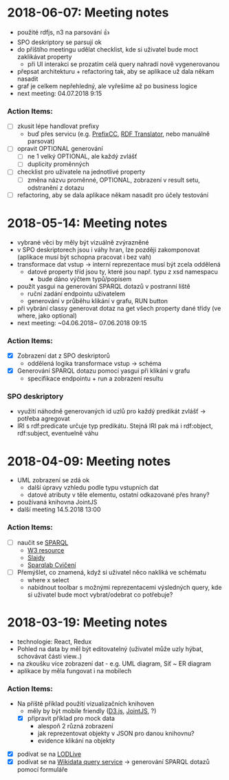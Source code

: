 # 2018-06-07: Meeting notes
- použité rdfjs, n3 na parsování :+1:
- SPO deskriptory se parsují ok
- do příštího meetingu udělat checklist, kde si uživatel bude moct zaklikávat property
  - při UI interakci se prozatím celá query nahradí nově vygenerovanou
- přepsat architekturu + refactoring tak, aby se aplikace už dala někam nasadit
- graf je celkem nepřehledný, ale vyřešíme až po business logice
- next meeting: 04.07.2018 9:15

### Action Items:
- [ ] zkusit lépe handlovat prefixy
  - buď přes servicu (e.g. [PrefixCC](https://prefix.cc/), [RDF Translator](https://rdf-translator.appspot.com/), nebo manuálně parsovat)
- [ ] opravit OPTIONAL generování
  - [ ] ne 1 velký OPTIONAL, ale každý zvlášť
  - [ ] duplicity proměnných
- [ ] checklist pro uživatele na jednotlivé property 
  - [ ] změna názvu proměnné, OPTIONAL, zobrazení v result setu, odstranění z dotazu
- [ ] refactoring, aby se dala aplikace někam nasadit pro účely testování
# 2018-05-14: Meeting notes
- vybrané věci by měly být vizuálně zvýrazněné
- v SPO deskriptorech jsou i váhy hran, lze později zakomponovat<br>(aplikace musí být schopna pracovat i bez vah)
- transformace dat vstup &rarr; interní reprezentace musí být zcela oddělená
  - datové property tříd jsou ty, které jsou např. typu z xsd namespacu
    - bude dáno výčtem typů/popisem
- použít yasgui na generování SPARQL dotazů v postranní liště
  - ruční zadání endpointu uživatelem
  - generování v průběhu klikání v grafu, RUN button
- při vybrání classy generovat dotaz na get všech property dané třídy (ve where, jako optional)
- next meeting: ~04.06.2018~ 07.06.2018 09:15

### Action Items:
- [x] Zobrazení dat z SPO deskriptorů
  - oddělená logika transformace vstup &rarr; schéma
- [x] Generování SPARQL dotazu pomocí yasgui při klikání v grafu
  - specifikace endpointu + run a zobrazení resultu

### SPO deskriptory
- využití náhodně generovaných id uzlů pro každý predikát zvlášť &rarr; potřeba agregovat
- IRI s rdf:predicate určuje typ predikátu. Stejná IRI pak má i rdf:object, rdf:subject, eventuelně váhu
# 2018-04-09: Meeting notes
- UML zobrazení se zdá ok
  - další úpravy vzhledu podle typu vstupních dat
  - datové atributy v těle elementu, ostatní odkazované přes hrany?
- používaná knihovna JointJS
- další meeting 14.5.2018 13:00

### Action Items:
- [ ] naučit se [SPARQL](https://www.w3.org/TR/rdf-sparql-query/)
  - [W3 resource](https://www.w3.org/2009/Talks/0615-qbe/)
  - [Slajdy](https://docs.google.com/presentation/d/1G5pZhrrQ7N8wMFbcHJ6hF9N7EktNIk4SZwDMCq4pTgk/edit#slide=id.p3)
  - [Sparqlab Cvičení](http://doc.lmcloud.vse.cz/sparqlab)
- [ ] Přemýšlet, co znamená, když si uživatel něco nakliká ve schématu
  - where x select
  - nabídnout toolbar s možnými reprezentacemi výsledných query, kde si uživatel bude moct vybrat/odebrat co potřebuje?
# 2018-03-19: Meeting notes
- technologie: React, Redux
- Pohled na data by měl být editovatelný (uživatel může uzly hýbat, schovávat části view..)
- na zkoušku více zobrazení dat - e.g. UML diagram, Síť ~ ER diagram
- aplikace by měla fungovat i na mobilech

### Action Items:
- Na příště příklad použití vizualizačních knihoven
    - měly by být mobile friendly ([D3.js](https://d3js.org/), [JointJS](https://www.jointjs.com/opensource), ?)
    - [x] připravit příklad pro mock data
        - alespoň 2 různá zobrazení
        - jak reprezentovat objekty v JSON pro danou knihovnu?
        - evidence klikání na objekty
- [x] podívat se na [LODLive](http://en.lodlive.it/)
- [x] podívat se na [Wikidata query service](https://www.wikidata.org/wiki/Wikidata:SPARQL_query_service/Wikidata_Query_Help) -> generování SPARQL dotazů pomocí formuláře
